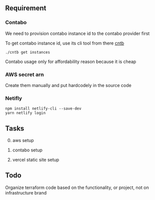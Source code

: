 ## Requirement

### Contabo

We need to provision contabo instance id to the contabo provider first

To get contabo instance id, use its cli tool from there [cntb](https://github.com/contabo/cntb)

```
./cntb get instances
```

Contabo usage only for affordability reason because it is cheap

### AWS secret arn

Create them manually and put hardcodely in the source code

### Netifly

```
npm install netlify-cli --save-dev
yarn netlify login
```

## Tasks

0. aws setup

1. contabo setup

2. vercel static site setup

## Todo

Organize terraform code based on the functionality, or project, not on infrastructure brand 
